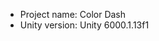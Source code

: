 <!-- UNITY CODE ASSIST INSTRUCTIONS START -->
- Project name: Color Dash
- Unity version: Unity 6000.1.13f1
<!-- UNITY CODE ASSIST INSTRUCTIONS END -->